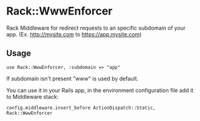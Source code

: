 Rack::WwwEnforcer
=================

Rack Middleware for redirect requests to an specific subdomain of your app. (Ex. http://mysite.com to https://app.mysite.com)

Usage
-------

    use Rack::WwwEnforcer, :subdomain => "app"

If subdomain isn't present "www" is used by default.

You can use it in your Rails app, in the environment configuration file add it to Middleware stack:

    config.middleware.insert_before ActionDispatch::Static, Rack::WwwEnforcer